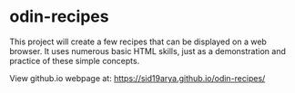 # odin-recipes
This project will create a few recipes that can be displayed on a web browser.
It uses numerous basic HTML skills, just as a demonstration and practice of these simple concepts. 

View github.io webpage at:
https://sid19arya.github.io/odin-recipes/